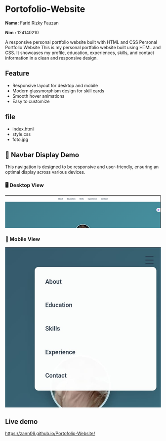 # Portofolio-Website
**Nama:** Farid Rizky Fauzan

**Nim :** 124140210

A responsive personal portfolio website built with HTML and CSS
Personal Portfolio Website
This is my personal portfolio website built using HTML and CSS.
It showcases my profile, education, experiences, skills, and contact information in a clean and responsive design.

## Feature
- Responsive layout for desktop and mobile
- Modern glassmorphism design for skill cards
- Smooth hover animations
- Easy to customize

## file
- index.html
- style.css
- foto.jpg

## 📸 Navbar Display Demo

This navigation is designed to be responsive and user-friendly,
ensuring an optimal display across various devices.

### 🖥 Desktop View
![Desktop Navbar](attachment/navbar-desktop-appearance.png)

### 📱 Mobile View
![Mobile Navbar](attachment/navbar-mobile-appearance.png)

## Live demo
https://zann06.github.io/Portofolio-Website/
